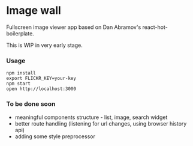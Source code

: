 Image wall
=====================

Fullscreen image viewer app based on Dan Abramov's react-hot-boilerplate.

This is WIP in very early stage.

### Usage

```
npm install
export FLICKR_KEY=your-key
npm start
open http://localhost:3000
```


### To be done soon
 - meaningful components structure - list, image, search widget
 - better route handling (listening for url changes, using browser history api)
 - adding some style preprocessor
